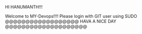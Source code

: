 HI HANUMANTH!!!

Welcome to  MY-Devops!!!!
Please login with GIT user using SUDO
@@@@@@@@@@@@@@@@@@   HAVA A NICE DAY        @@@@@@@@@@@@@@@@@@@@

